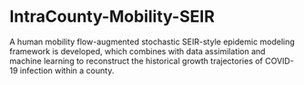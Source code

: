 # IntraCounty-Mobility-SEIR
A human mobility flow-augmented stochastic SEIR-style epidemic modeling framework is developed, which combines with data assimilation and machine learning to reconstruct the historical growth trajectories of COVID-19 infection within a county.

